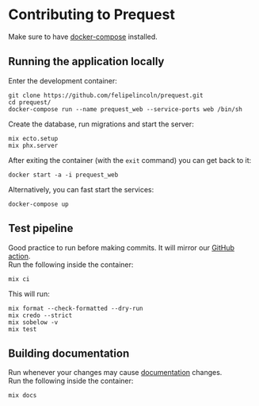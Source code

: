 # Contributing to Prequest

Make sure to have [docker-compose](https://docs.docker.com/compose/) installed.  

## Running the application locally
Enter the development container:

```shell
git clone https://github.com/felipelincoln/prequest.git
cd prequest/
docker-compose run --name prequest_web --service-ports web /bin/sh
```

Create the database, run migrations and start the server:

```shell
mix ecto.setup
mix phx.server
```

After exiting the container (with the `exit` command) you can get back to it:

```shell
docker start -a -i prequest_web

```
Alternatively, you can fast start the services:

```shell
docker-compose up
```

## Test pipeline
Good practice to run before making commits. It will mirror our [GitHub action](https://github.com/felipelincoln/prequest/blob/master/.github/workflows/test.yml).  
Run the following inside the container:

```shell
mix ci
```

This will run:  

```shell
mix format --check-formatted --dry-run
mix credo --strict
mix sobelow -v
mix test
```

## Building documentation
Run whenever your changes may cause [documentation](https://felipelincoln.github.io/prequest/readme.html) changes.  
Run the following inside the container:

```shell
mix docs
```
